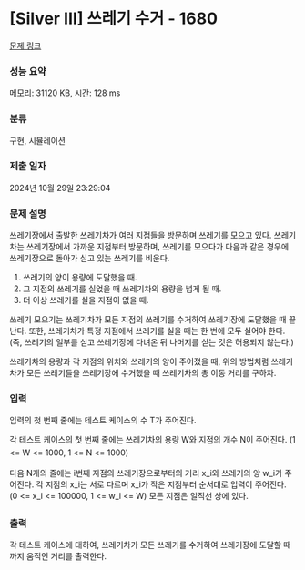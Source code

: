 # [Silver III] 쓰레기 수거 - 1680 

[문제 링크](https://www.acmicpc.net/problem/1680) 

### 성능 요약

메모리: 31120 KB, 시간: 128 ms

### 분류

구현, 시뮬레이션

### 제출 일자

2024년 10월 29일 23:29:04

### 문제 설명

<p>쓰레기장에서 출발한 쓰레기차가 여러 지점들을 방문하며 쓰레기를 모으고 있다. 쓰레기차는 쓰레기장에서 가까운 지점부터 방문하며, 쓰레기를 모으다가 다음과 같은 경우에 쓰레기장으로 돌아가 싣고 있는 쓰레기를 비운다.</p>

<ol>
	<li>쓰레기의 양이 용량에 도달했을 때.</li>
	<li>그 지점의 쓰레기를 실었을 때 쓰레기차의 용량을 넘게 될 때.</li>
	<li>더 이상 쓰레기를 실을 지점이 없을 때.</li>
</ol>

<p>쓰레기 모으기는 쓰레기차가 모든 지점의 쓰레기를 수거하여 쓰레기장에 도달했을 때 끝난다. 또한, 쓰레기차가 특정 지점에서 쓰레기를 실을 때는 한 번에 모두 실어야 한다.(즉, 쓰레기의 일부를 싣고 쓰레기장에 다녀온 뒤 나머지를 싣는 것은 허용되지 않는다.)</p>

<p>쓰레기차의 용량과 각 지점의 위치와 쓰레기의 양이 주어졌을 때, 위의 방법처럼 쓰레기차가 모든 쓰레기들을 쓰레기장에 수거했을 때 쓰레기차의 총 이동 거리를 구하자.</p>

### 입력 

 <p>입력의 첫 번째 줄에는 테스트 케이스의 수 T가 주어진다.</p>

<p>각 테스트 케이스의 첫 번째 줄에는 쓰레기차의 용량 W와 지점의 개수 N이 주어진다. <span style="line-height:1.6em">(1 <= W <= 1000, 1 <= N <= 1000)</span></p>

<p>다음 N개의 줄에는 i번째 지점의 쓰레기장으로부터의 거리 x_i와 쓰레기의 양 w_i가 주어진다. 각 지점의 x_i는 서로 다르며 x_i가 작은 지점부터 순서대로 입력이 주어진다. <span style="line-height:1.6em">(0 <= x_i <= 100000, 1 <= w_i <= W) 모든 지점은 일직선 상에 있다.</span></p>

### 출력 

 <p>각 테스트 케이스에 대하여, 쓰레기차가 모든 쓰레기를 수거하여 쓰레기장에 도달할 때까지 움직인 거리를 출력한다.</p>

